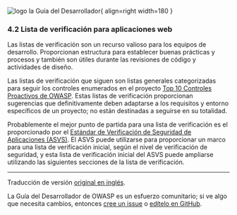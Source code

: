 ![logo la Guía del Desarrollador](../../../assets/images/dg_logo_bbd.png "Guía del Desarrollador"){ align=right width=180 }

### 4.2 Lista de verificación para aplicaciones web

Las listas de verificación son un recurso valioso para los equipos de desarrollo.
Proporcionan estructura para establecer buenas prácticas y procesos
y también son útiles durante las revisiones de código y actividades de diseño.

Las listas de verificación que siguen son listas generales categorizadas para seguir los controles enumerados en el
proyecto [Top 10 Controles Proactivos de OWASP][proactive10].
Estas listas de verificación proporcionan sugerencias que definitivamente deben adaptarse a
los requisitos y entorno específicos de un proyecto; no están destinadas a seguirse en su totalidad.

Probablemente el mejor punto de partida para una lista de verificación es el proporcionado
por el [Estándar de Verificación de Seguridad de Aplicaciones (ASVS)][asvs].
El ASVS puede utilizarse para proporcionar un marco para una lista de verificación inicial,
según el nivel de verificación de seguridad, y esta lista de verificación inicial
del ASVS puede ampliarse utilizando las siguientes secciones de la lista de verificación.

----

Traducción de versión [original en inglés][en0602].

La Guía del Desarrollador de OWASP es un esfuerzo comunitario;
si ve algo que necesita cambios, entonces [cree un issue][issue0602] o [edítelo en GitHub][edit0602].

[asvs]: https://owasp.org/www-project-application-security-verification-standard/
[edit0602]: https://github.com/OWASP/DevGuide/blob/main/docs/es/04-design/02-web-app-checklist/index.md
[en0602]: https://devguide.owasp.org/en/04-design/02-web-app-checklist/
[issue0602]: https://github.com/OWASP/DevGuide/issues/new?labels=content&template=request.md&title=Update:%2004-design/02-web-app-checklist/index
[proactive10]: https://owasp.org/www-project-proactive-controls/
